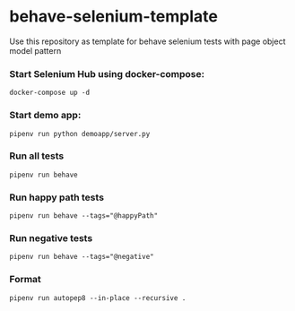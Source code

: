 # behave-selenium-template
Use this repository as template for behave selenium tests with page object model pattern

### Start Selenium Hub using docker-compose:

    docker-compose up -d

### Start demo app:

    pipenv run python demoapp/server.py

### Run all tests

    pipenv run behave
    
### Run happy path tests

    pipenv run behave --tags="@happyPath"

### Run negative tests

    pipenv run behave --tags="@negative"

### Format

    pipenv run autopep8 --in-place --recursive .
